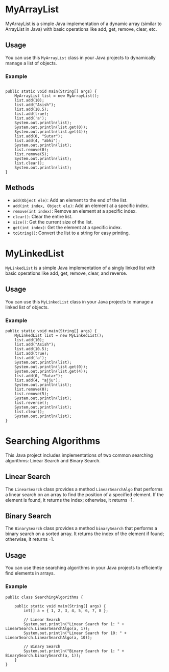 # MyArrayList

MyArrayList is a simple Java implementation of a dynamic array (similar to ArrayList in Java) with basic operations like add, get, remove, clear, etc.

## Usage

You can use this `MyArrayList` class in your Java projects to dynamically manage a list of objects.


### Example
```

public static void main(String[] args) {
    MyArrayList list = new MyArrayList();
    list.add(10);
    list.add("Asish");
    list.add(10.5);
    list.add(true);
    list.add('a');
    System.out.println(list);
    System.out.println(list.get(0));
    System.out.println(list.get(4));
    list.add(0, "Sutar");
    list.add(4, "abhi");
    System.out.println(list);
    list.remove(0);
    list.remove(5);
    System.out.println(list);
    list.clear();
    System.out.println(list);
}
```
## Methods

- `add(Object ele)`: Add an element to the end of the list.
- `add(int index, Object ele)`: Add an element at a specific index.
- `remove(int index)`: Remove an element at a specific index.
- `clear()`: Clear the entire list.
- `size()`: Get the current size of the list.
- `get(int index)`: Get the element at a specific index.
- `toString()`: Convert the list to a string for easy printing.


# MyLinkedList

`MyLinkedList` is a simple Java implementation of a singly linked list with basic operations like add, get, remove, clear, and reverse.

## Usage

You can use this `MyLinkedList` class in your Java projects to manage a linked list of objects.

### Example

```
public static void main(String[] args) {
    MyLinkedList list = new MyLinkedList();
    list.add(10);
    list.add("Asish");
    list.add(10.5);
    list.add(true);
    list.add('a');
    System.out.println(list);
    System.out.println(list.get(0));
    System.out.println(list.get(4));
    list.add(0, "Sutar");
    list.add(4, "ajju");
    System.out.println(list);
    list.remove(0);
    list.remove(5);
    System.out.println(list);
    list.reverse();
    System.out.println(list);
    list.clear();
    System.out.println(list);
}
```




# Searching Algorithms

This Java project includes implementations of two common searching algorithms: Linear Search and Binary Search.

## Linear Search

The `LinearSearch` class provides a method `LinearSearchAlgo` that performs a linear search on an array to find the position of a specified element. If the element is found, it returns the index; otherwise, it returns -1.

## Binary Search

The `BinarySearch` class provides a method `binarySearch` that performs a binary search on a sorted array. It returns the index of the element if found; otherwise, it returns -1.

## Usage

You can use these searching algorithms in your Java projects to efficiently find elements in arrays.

### Example

```
public class SearchingAlgorithms {

    public static void main(String[] args) {
        int[] a = { 1, 2, 3, 4, 5, 6, 7, 8 };

        // Linear Search
        System.out.println("Linear Search for 1: " + LinearSearch.LinearSearchAlgo(a, 1));
        System.out.println("Linear Search for 10: " + LinearSearch.LinearSearchAlgo(a, 10));

        // Binary Search
        System.out.println("Binary Search for 1: " + BinarySearch.binarySearch(a, 1));
    }
}
```
